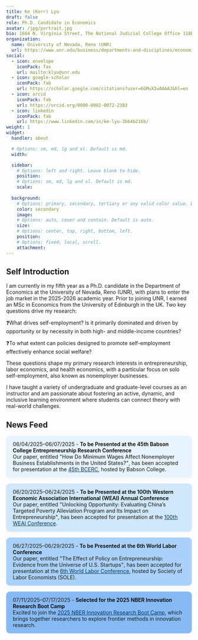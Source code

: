 ```yaml
---
title: Ke (Kerr) Lyu
draft: false
role: Ph.D. Candidate in Economics
avatar: /jpg/portrait.jpg
bio: 1664 N. Virginia Street, The National Judicial College Office 118B, Reno, NV 89557 
organization:
  name: University of Nevada, Reno (UNR)
  url: https://www.unr.edu/business/departments-and-disciplines/economics
social:
  - icon: envelope
    iconPack: fas
    url: mailto:klyu@unr.edu
  - icon: google-scholar
    iconPack: fab
    url: https://scholar.google.com/citations?user=6GMuXIwAAAAJ&hl=en
  - icon: orcid
    iconPack: fab
    url: https://orcid.org/0000-0002-0072-2383
  - icon: linkedin
    iconPack: fab
    url: https://www.linkedin.com/in/ke-lyu-3bb4b216b/
weight: 1
widget:
  handler: about

  # Options: sm, md, lg and xl. Default is md.
  width:

  sidebar:
    # Options: left and right. Leave blank to hide.
    position:
    # Options: sm, md, lg and xl. Default is md.
    scale:
  
  background:
    # Options: primary, secondary, tertiary or any valid color value. Default is primary.
    color: secondary
    image:
    # Options: auto, cover and contain. Default is auto.
    size:
    # Options: center, top, right, bottom, left.
    position:
    # Options: fixed, local, scroll.
    attachment: 
---
```


## Self Introduction

I am currently in my fifth year as a Ph.D. candidate in the Department of Economics at the University of Nevada, Reno (UNR), with plans to enter the job market in the 2025-2026 academic year. Prior to joining UNR, I earned an MSc in Economics from the University of Edinburgh in the UK. Two key questions drive my research:

❓What drives self-employment? Is it primarily dominated and driven by opportunity or by necessity in both high- and middle-income countries?

❓To what extent can policies designed to promote self-employment effectively enhance social welfare?

These questions shape my primary research interests in entrepreneurship, labor economics, and health economics, with a particular focus on solo self-employment, also known as nonemployer businesses.

I have taught a variety of undergraduate and graduate-level courses as an instructor and am passionate about fostering an active, dynamic, and inclusive learning environment where students can connect theory with real-world challenges.

<style>
  .news-item {
    padding: 14px 18px;
    margin-bottom: 16px;
    border-radius: 10px;
    box-shadow: 0 2px 5px rgba(0, 0, 0, 0.05);
    transition: transform 0.2s ease;
  }

  .news-item:hover {
    transform: translateY(-2px);
    box-shadow: 0 4px 12px rgba(0, 0, 0, 0.08);
  }

  .news-lightest { background-color: #e7f3fe; }
  .news-light { background-color: #d0e7fc; }
  .news-mid { background-color: #aad1f9; }
  .news-dark { background-color: #87baf4; }
  .news-darkest { background-color: #639eea; }  /* ← Add this */

  .news-item em {
    font-style: normal;
    font-weight: 500;
    color: #333;
  }

  .news-item strong {
    font-weight: 600;
    color: #000;
  }

  .news-item a {
    color: #003366;
    text-decoration: underline;
  }
</style>

## News Feed

<div class="news-item news-lightest">
  <em>06/04/2025–06/07/2025</em> - <strong>To be Presented at the 45th Babson College Entrepreneurship Research Conference</strong><br>
  Our paper, entitled <em>"How Do Minimum Wages Affect Nonemployer Business Establishments in the United States?"</em>, has been accepted for presentation at the 
  <a href="https://www.babson.edu/entrepreneurship-center/thought-leadership/babson-college-entrepreneurship-research-conference-bcerc/2025-bcerc-babson-college/"><span>45th</span> BCERC</a>, hosted by Babson College.
</div>

<div class="news-item news-light">
  <em>06/20/2025–06/24/2025</em> - <strong>To be Presented at the 100th Western Economic Association International (WEAI) Annual Conference</strong><br>
  Our paper, entitled <em>"Unlocking Opportunity: Evaluating China’s Targeted Poverty Alleviation Program and Its Impact on Entrepreneurship"</em>, has been accepted for presentation at the 
  <a href="https://www.weai.org/annual-conference"><span>100th</span> WEAI Conference</a>.
</div>

<div class="news-item news-mid">
  <em>06/27/2025–06/29/2025</em> - <strong>To be Presented at the 6th World Labor Conference</strong><br>
  Our paper, entitled <em>"The Effect of Policy on Entrepreneurship: Evidence from the Universe of U.S. Startups"</em>, has been accepted for presentation at the 
  <a href="https://www.sole-jole.org/upcoming-meeting"><span>6th</span> World Labor Conference</a>, hosted by Society of Labor Economists (SOLE).
</div>

<div class="news-item news-dark">
  <em>07/11/2025–07/17/2025</em> - <strong>Selected for the 2025 NBER Innovation Research Boot Camp</strong><br>
  Excited to join the <a href="https://www.nber.org/conferences/innovation-research-boot-camp-summer-2025"><span>2025 NBER Innovation Research Boot Camp</span></a>, which brings together researchers to explore frontier methods in innovation research.
</div>
